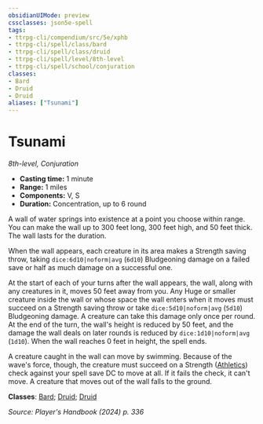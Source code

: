 ```yaml
---
obsidianUIMode: preview
cssclasses: json5e-spell
tags:
- ttrpg-cli/compendium/src/5e/xphb
- ttrpg-cli/spell/class/bard
- ttrpg-cli/spell/class/druid
- ttrpg-cli/spell/level/8th-level
- ttrpg-cli/spell/school/conjuration
classes:
- Bard
- Druid
- Druid
aliases: ["Tsunami"]
---
```

# Tsunami
*8th-level, Conjuration*  

- **Casting time:** 1 minute
- **Range:** 1 miles
- **Components:** V, S
- **Duration:** Concentration, up to 6 round

A wall of water springs into existence at a point you choose within range. You can make the wall up to 300 feet long, 300 feet high, and 50 feet thick. The wall lasts for the duration.

When the wall appears, each creature in its area makes a Strength saving throw, taking `dice:6d10|noform|avg` (`6d10`) Bludgeoning damage on a failed save or half as much damage on a successful one.

At the start of each of your turns after the wall appears, the wall, along with any creatures in it, moves 50 feet away from you. Any Huge or smaller creature inside the wall or whose space the wall enters when it moves must succeed on a Strength saving throw or take `dice:5d10|noform|avg` (`5d10`) Bludgeoning damage. A creature can take this damage only once per round. At the end of the turn, the wall's height is reduced by 50 feet, and the damage the wall deals on later rounds is reduced by `dice:1d10|noform|avg` (`1d10`). When the wall reaches 0 feet in height, the spell ends.

A creature caught in the wall can move by swimming. Because of the wave's force, though, the creature must succeed on a Strength ([Athletics](3-Compendium/rules/skills.md#Athletics)) check against your spell save DC to move at all. If it fails the check, it can't move. A creature that moves out of the wall falls to the ground.

**Classes**: [Bard](list-spells-classes-bard); [Druid](list-spells-classes-druid); [Druid](list-spells-classes-druid)

*Source: Player's Handbook (2024) p. 336*